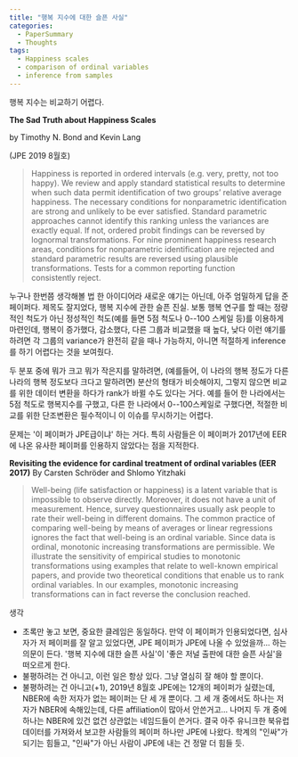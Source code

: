```yaml
---
title: "행복 지수에 대한 슬픈 사실"
categories:
  - PaperSummary
  - Thoughts
tags:
  - Happiness scales
  - comparison of ordinal variables
  - inference from samples
---
```


행복 지수는 비교하기 어렵다.

**The Sad Truth about Happiness Scales**

by Timothy N. Bond and Kevin Lang

(JPE 2019 8월호)

> Happiness is reported in ordered intervals (e.g. very, pretty, not too happy). We review and apply standard statistical results to determine when such data permit identification of two groups’ relative average happiness. The necessary conditions for nonparametric identification are strong and unlikely to be ever satisfied. Standard parametric approaches cannot identify this ranking unless the variances are exactly equal. If not, ordered probit findings can be reversed by lognormal transformations. For nine prominent happiness research areas, conditions for nonparametric identification are rejected and standard parametric results are reversed using plausible transformations. Tests for a common reporting function consistently reject.


누구나 한번쯤 생각해볼 법 한 아이디어라 새로운 얘기는 아닌데, 아주 엄밀하게 답을 준 페이퍼다. 제목도 잘지었다, 행복 지수에 관한 슬픈 진실. 보통 행복 연구를 할 때는 정량적인 척도가 아닌 정성적인 척도(예를 들면 5점 척도나 0--100 스케일 등)를 이용하게 마련인데, 행복이 증가했다, 감소했다, 다른 그룹과 비교했을 때 높다, 낮다 이런 얘기를 하려면 각 그룹의 variance가 완전히 같을 때나 가능하지, 아니면 적절하게 inference를 하기 어렵다는 것을 보여줬다. 

두 분포 중에 뭐가 크고 뭐가 작은지를 말하려면, (예를들어, 이 나라의 행복 정도가 다른 나라의 행복 정도보다 크다고 말하려면) 분산의 형태가 비슷해야지, 그렇지 않으면 비교를 위한 데이터 변환을 하다가 rank가 바뀔 수도 있다는 거다. 예를 들어 한 나라에서는 5점 척도로 행복지수를 구했고, 다른 한 나라에서 0--100스케일로 구했다면, 적절한 비교를 위한 단조변환은 필수적이니 이 이슈를 무시하기는 어렵다.

문제는 '이 페이퍼가 JPE급이냐' 하는 거다. 특히 사람들은 이 페이퍼가 2017년에 EER에 나온 유사한 페이퍼를 인용하지 않았다는 점을 지적한다.

**Revisiting the evidence for cardinal treatment of ordinal variables (EER 2017)**
By Carsten Schröder and Shlomo Yitzhaki

> Well-being (life satisfaction or happiness) is a latent variable that is impossible to observe directly. Moreover, it does not have a unit of measurement. Hence, survey questionnaires usually ask people to rate their well-being in different domains. The common practice of comparing well-being by means of averages or linear regressions ignores the fact that well-being is an ordinal variable. Since data is ordinal, monotonic increasing transformations are permissible. We illustrate the sensitivity of empirical studies to monotonic transformations using examples that relate to well-known empirical papers, and provide two theoretical conditions that enable us to rank ordinal variables. In our examples, monotonic increasing transformations can in fact reverse the conclusion reached.

생각
- 초록만 놓고 보면, 중요한 클레임은 동일하다. 만약 이 페이퍼가 인용되었다면, 심사자가 저 페이퍼를 잘 알고 있었다면, JPE 페이퍼가 JPE에 나올 수 있었을까... 하는 의문이 든다. '행복 지수에 대한 슬픈 사실'이 '좋은 저널 출판에 대한 슬픈 사실'을 떠오르게 한다. 
- 불평하려는 건 아니고, 이런 일은 항상 있다. 그냥 열심히 잘 해야 할 뿐이다.
- 불평하려는 건 아니고(+1), 2019년 8월호 JPE에는 12개의 페이퍼가 실렸는데, NBER에 속한 저자가 없는 페이퍼는 단 세 개 뿐이다. 그 세 개 중에서도 하나는 저자가 NBER에 속해있는데, 다른 affiliation이 많아서 안쓴거고... 나머지 두 개 중에 하나는 NBER에 있건 없건 상관없는 네임드들이 쓴거다. 결국 아주 유니크한 북유럽 데이터를 가져와서 보고한 사람들의 페이퍼 하나만 JPE에 나왔다. 학계의 "인싸"가 되기는 힘들고, "인싸"가 아닌 사람이 JPE에 내는 건 정말 더 힘들 듯.
